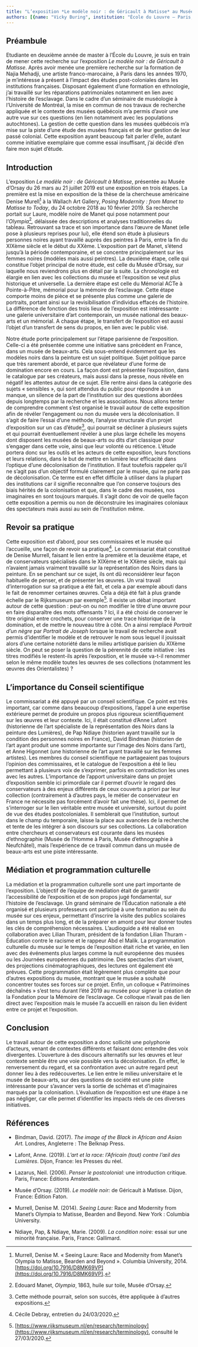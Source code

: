 ```yaml
---
title: "L’exposition *Le modèle noir : de Géricault à Matisse* au Musée d’Orsay, un exercice de décolonisation dans un musée de beaux-arts ?"
authors: [{name: "Vicky Buring", institution: "École du Louvre – Paris, France"}]
---
```


## Préambule

Etudiante en deuxième année de master à l’École du Louvre, je suis en
train de mener cette recherche sur l’exposition *Le modèle noir : de
Géricault à Matisse*. Après avoir menée une première recherche sur la
formation de Najia Mehadji, une artiste franco-marocaine, à Paris dans
les années 1970, je m’intéresse à présent à l’impact des études
post-coloniales dans les institutions françaises. Disposant également
d’une formation en ethnologie, j’ai travaillé sur les réparations
patrimoniales notamment en lien avec l’histoire de l’esclavage. Dans le
cadre d’un séminaire de muséologie à l’Université de Montréal, la mise
en commun de nos travaux de recherche appliquée et le contexte des
musées québécois m’a permis d’avoir une autre vue sur ces questions (en
lien notamment avec les populations autochtones). La gestion de cette
question dans les musées québécois m’a mise sur la piste d’une étude des
musées français et de leur gestion de leur passé colonial. Cette
exposition ayant beaucoup fait parler d’elle, autant comme initiative
exemplaire que comme essai insuffisant, j’ai décidé d’en faire mon sujet
d’étude.

## Introduction

L’exposition *Le modèle noir : de Géricault à Matisse*, présentée au
Musée d’Orsay du 26 mars au 21 juillet 2019 est une exposition en trois
étapes. La première est la mise en exposition de la thèse de la
chercheuse américaine Denise Murell[^1] à la Wallach Art Gallery,
*Posing Modernity : from Manet to Matisse to Today*, du 24 octobre 2018
au 10 février 2019. Sa recherche portait sur Laure, modèle noire de
Manet qui pose notamment pour l’*Olympia*[^2]*,* délaissée des
descriptions et analyses traditionnelles du tableau. Retrouvant sa trace
et son importance dans l’œuvre de Manet (elle pose à plusieurs reprises
pour lui), elle étend son étude à plusieurs personnes noires ayant
travaillé auprès des peintres à Paris, entre la fin du XIXème siècle et
le début du XXème. L’exposition part de Manet, s’étend jusqu’à la
période contemporaine, et se concentre principalement sur les femmes
noires (modèles mais aussi peintres). La deuxième étape, celle qui
constitue l’objet principal de notre étude, est celle du Musée d’Orsay,
sur laquelle nous reviendrons plus en détail par la suite. La
chronologie est élargie en lien avec les collections du musée et
l’exposition se veut plus historique et universelle. La dernière étape
est celle du Mémorial ACTe à Pointe-à-Pitre, mémorial pour la mémoire de
l’esclavage. Cette étape comporte moins de pièce et se présente plus
comme une galerie de portraits, portant ainsi sur la revisibilisation
d’individus effacés de l’histoire. La différence de fonction des trois
lieux de l’exposition est intéressante : une galerie universitaire d’art
contemporain, un musée national des beaux-arts et un mémorial. A chaque
étape, le transfert de l’exposition est aussi l’objet d’un transfert de
sens du propos, en lien avec le public visé.

Notre étude porte principalement sur l’étape parisienne de l’exposition.
Celle-ci a été présentée comme une initiative sans précédent en France,
dans un musée de beaux-arts. Cela sous-entend évidemment que les modèles
noirs dans la peinture est un sujet politique. Sujet politique parce que
très rarement abordé, et parce que révélateur d’une forme de domination
encore en cours. La façon dont est présentée l’exposition, dans le
catalogue par ses créateurs, mais aussi dans la presse, nous révèle en
négatif les attentes autour de ce sujet. Elle rentre ainsi dans la
catégorie des sujets « sensibles », qui sont attendus du public pour
répondre à un manque, un silence de la part de l’institution sur des
questions abordées depuis longtemps par la recherche et les
associations. Nous allons tenter de comprendre comment s’est organisé le
travail autour de cette exposition afin de révéler l’engagement ou non
du musée vers la décolonisation. Il s’agit de faire l’essai d’une
méthode, l’analyse structurale d’un projet d’exposition sur un cas
d’étude[^3], qui pourrait se décliner à plusieurs sujets et qui pourrait
éventuellement révéler à une plus large échelle les moyens dont
disposent les musées de beaux-arts ou dits d’art classique pour
s’engager dans cette voie, ainsi que leur volonté ou réticence. L’étude
portera donc sur les outils et les acteurs de cette exposition, leurs
fonctions et leurs relations, dans le but de mettre en lumière leur
efficacité dans l’optique d’une décolonisation de l’institution. Il faut
toutefois rappeler qu’il ne s’agit pas d’un objectif formulé clairement
par le musée, qui ne parle pas de décolonisation. Ce terme est en effet
difficile à utiliser dans la plupart des institutions car il signifie
reconnaître que l’on conserve toujours des biais hérités de la
colonisation et que, dans le cadre des musées, nos imaginaires en sont
toujours marqués. Il s’agit donc de voir de quelle façon cette
exposition a permis ou non de déconstruire les imaginaires coloniaux des
spectateurs mais aussi au sein de l’institution même.

## Revoir sa pratique

Cette exposition est d’abord, pour ses commissaires et le musée qui
l’accueille, une façon de revoir sa pratique[^4]. Le commissariat était
constitué de Denise Murrell, faisant le lien entre la première et la
deuxième étape, et de conservateurs spécialisés dans le XIXème et le
XXème siècle, mais qui n’avaient jamais vraiment travaillé sur la
représentation des Noirs dans la peinture. En se penchant sur ce sujet,
ils ont dû reconsidérer leur façon habituelle de penser, et de présenter
les œuvres. Un vrai travail d’interrogation sur sa pratique a été fait,
et cela a par exemple abouti dans le fait de renommer certaines œuvres.
Cela a déjà été fait à plus grande échelle par le Rijksmuseum par
exemple[^5]. Il existe un débat important autour de cette question :
peut-on ou non modifier le titre d’une œuvre pour en faire disparaître
des mots offensants ? Ici, il a été choisi de conserver le titre
original entre crochets, pour conserver une trace historique de la
domination, et de mettre le nouveau titre à côté. On a ainsi remplacé
*Portrait d’un nègre* par *Portrait de Joseph* lorsque le travail de
recherche avait permis d’identifier le modèle et de retrouver le nom
sous lequel il jouissait alors d’une certaine notoriété dans le milieu
artistique parisien du XIXème siècle. On peut se poser la question de la
pérennité de cette initiative : les titres modifiés le restent-ils après
l’exposition, et le musée va-t-il renommer selon le même modèle toutes
les œuvres de ses collections (notamment les œuvres des Orientalistes) ?

## L’importance du Conseil scientifique

Le commissariat a été appuyé par un conseil scientifique. Ce point est
très important, car comme dans beaucoup d’expositions, l’appel à une
expertise extérieure permet de produire un propos plus rigoureux
scientifiquement sur les œuvres et leur contexte. Ici, il était
constitué d’Anne Lafont (historienne de l’art spécialiste de la
représentation des Noirs dans la peinture des Lumières), de Pap Ndiaye
(historien ayant travaillé sur la condition des personnes noires en
France), David Bindman (historien de l’art ayant produit une somme
importante sur l’image des Noirs dans l’art), et Anne Higonnet (une
historienne de l’art ayant travaillé sur les femmes artistes). Les
membres du conseil scientifique ne partageaient pas toujours l’opinion
des commissaires, et le catalogue de l’exposition a été le lieu
permettant à plusieurs voix de s’exprimer, parfois en contradiction les
unes avec les autres. L’importance de l’apport universitaire dans un
projet d’exposition semble ici primordiale car il permet d’ouvrir le
regard des conservateurs à des enjeux différents de ceux couverts a
priori par leur collection (contrairement à d’autres pays, le métier de
conservateur en France ne nécessite pas forcément d’avoir fait une
thèse). Ici, il permet de s’interroger sur le lien véritable entre musée
et université, surtout du point de vue des études postcoloniales. Il
semblerait que l’institution, surtout dans le champ du temporaire,
laisse la place aux avancées de la recherche et tente de les intégrer à
son discours sur ses collections. La collaboration entre chercheurs et
conservateurs est courante dans les musées d’ethnographie (Musée de
l’Homme à Paris, Musée d’ethnographie à Neufchâtel), mais l’expérience
de ce travail commun dans un musée de beaux-arts est une piste
intéressante.

## Médiation et programmation culturelle

La médiation et la programmation culturelle sont une part importante de
l’exposition. L’objectif de l’équipe de médiation était de garantir
l’accessibilité de l’exposition et de son propos jugé fondamental, sur
l’histoire de l’esclavage. Un grand séminaire de l’Éducation nationale a
été organisé et plusieurs professeurs ont participé à une formation au
sein du musée sur ces enjeux, permettant d’inscrire la visite des
publics scolaires dans un temps plus long, et de la préparer en amont
pour leur donner toutes les clés de compréhension nécessaires.
L’audioguide a été réalisé en collaboration avec Lilian Thuram,
président de la fondation Lilian Thuram - Éducation contre le racisme et
le rappeur Abd el Malik. La programmation culturelle du musée sur le
temps de l’exposition était riche et variée, en lien avec des événements
plus larges comme la nuit européenne des musées ou les Journées
européennes du patrimoine. Des spectacles d’art vivant, des projections
cinématographiques, des lectures ont également été prévues. Cette
programmation était légèrement plus complète que pour d’autres
expositions du musée, montrant que le musée a souhaité concentrer toutes
ses forces sur ce projet. Enfin, un colloque « Patrimoines déchaînés »
s’est tenu durant l’été 2019 au musée pour signer la création de la
Fondation pour la Mémoire de l’esclavage. Ce colloque n’avait pas de
lien direct avec l’exposition mais le musée l’a accueilli en raison du
lien évident entre ce projet et l’exposition.

## Conclusion

Le travail autour de cette exposition a donc sollicité une polyphonie
d’acteurs, venant de contextes différents et faisant donc entendre des
voix divergentes. L’ouverture à des discours alternatifs sur les œuvres
et leur contexte semble être une voie possible vers la décolonisation.
En effet, le renversement du regard, et sa confrontation avec un autre
regard peut donner lieu à des redécouvertes. Le lien entre le milieu
universitaire et le musée de beaux-arts, sur des questions de société
est une piste intéressante pour s’avancer vers la sortie de schémas et
d’imaginaires marqués par la colonisation. L’évaluation de l’exposition
est une étape à ne pas négliger, car elle permet d’identifier les
impacts réels de ces diverses initiatives.

## Références

- Bindman, David. (2017). *The image of the Black in African and Asian
  Art.* Londres, Angleterre : The Belknap Press.
- Lafont, Anne. (2019). *L’art et la race: l’Africain (tout) contre
  l’œil des Lumières*. Dijon, France: les Presses du réel.

- Lazarus, Neil. (2006). *Penser le postcolonial:* une introduction
  critique. Paris, France: Éditions Amsterdam.
- Musée d’Orsay. (2019). *Le modèle noir:* de Géricault à Matisse.
  Dijon, France: Édition Faton.

- Murrell, Denise M. (2014). *Seeing Laure:* Race and Modernity from
  Manet’s Olympia to Matisse, Bearden and Beyond. New York : Columbia
  University.

- Ndiaye, Pap, & Ndiaye, Marie. (2009). *La condition noire:* essai sur
  une minorité française. Paris, France: Gallimard.

[^1]: Murrell, Denise M. « Seeing Laure: Race and Modernity from Manet’s Olympia to Matisse, Bearden and Beyond ». Columbia University, 2014.  [https://doi.org/10.7916/D8MK69VP](https://doi.org/10.7916/D8MK69VP).

[^2]: Edouard Manet, *Olympia*¸ 1863, huile sur toile, Musée d’Orsay.

[^3]: Cette méthode pourrait, selon son succès, être appliquée à d’autres expositions.

[^4]: Cécile Debray, entretien du 24/03/2020.

[^5]: [https://www.rijksmuseum.nl/en/research/terminology](https://www.rijksmuseum.nl/en/research/terminology),  consulté le 27/03/2020.
